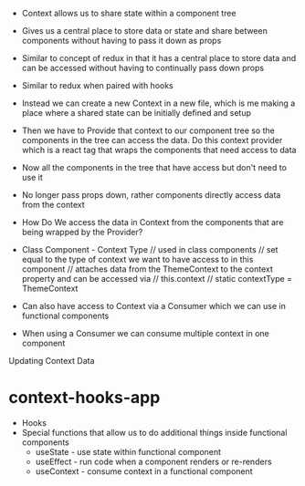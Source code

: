 - Context allows us to share state within a component tree
- Gives us a central place to store data or state and share between components without having to pass it down as props
- Similar to concept of redux in that it has a central place to store data and can be accessed without having to continually pass down props
- Similar to redux when paired with hooks

- Instead we can create a new Context in a new file, which is me making a place where a shared state can be initially defined and setup
- Then we have to Provide that context to our component tree so the components in the tree can access the data. Do this context provider which is a react tag that wraps the components that need access to data
- Now all the components in the tree that have access but don't need to use it
- No longer pass props down, rather components directly access data from the context

- How Do We access the data in Context from the components that are being wrapped by the Provider?
- Class Component - Context Type
  // used in class components
  // set equal to the type of context we want to have access to in this component
  // attaches data from the ThemeContext to the context property and can be accessed via
  // this.context
  // static contextType = ThemeContext

- Can also have access to Context via a Consumer which we can use in functional components
- When using a Consumer we can consume multiple context in one component

Updating Context Data

# context-hooks-app

- Hooks
- Special functions that allow us to do additional things inside functional components
  - useState - use state within functional component
  - useEffect - run code when a component renders or re-renders
  - useContext - consume context in a functional component
